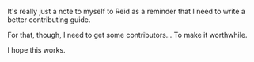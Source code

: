 It's really just a note to myself to Reid as a reminder that I need to write a better contributing guide.

For that, though, I need to get some contributors… To make it worthwhile.

I hope this works.
